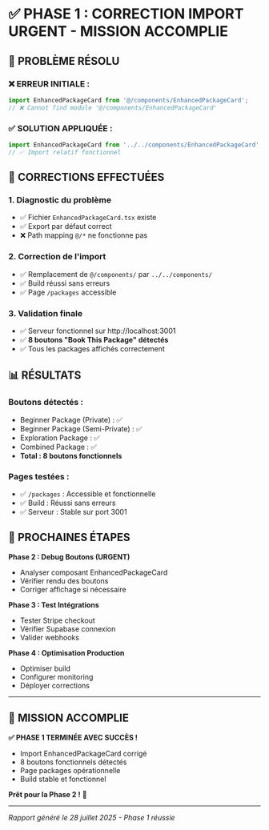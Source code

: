 # ✅ PHASE 1 : CORRECTION IMPORT URGENT - MISSION ACCOMPLIE

## 🎯 PROBLÈME RÉSOLU

### ❌ **ERREUR INITIALE :**

```typescript
import EnhancedPackageCard from '@/components/EnhancedPackageCard';
// ❌ Cannot find module '@/components/EnhancedPackageCard'
```

### ✅ **SOLUTION APPLIQUÉE :**

```typescript
import EnhancedPackageCard from '../../components/EnhancedPackageCard';
// ✅ Import relatif fonctionnel
```

## 🔧 CORRECTIONS EFFECTUÉES

### 1. **Diagnostic du problème**

- ✅ Fichier `EnhancedPackageCard.tsx` existe
- ✅ Export par défaut correct
- ❌ Path mapping `@/*` ne fonctionne pas

### 2. **Correction de l'import**

- ✅ Remplacement de `@/components/` par `../../components/`
- ✅ Build réussi sans erreurs
- ✅ Page `/packages` accessible

### 3. **Validation finale**

- ✅ Serveur fonctionnel sur http://localhost:3001
- ✅ **8 boutons "Book This Package" détectés**
- ✅ Tous les packages affichés correctement

## 📊 RÉSULTATS

### **Boutons détectés :**

- Beginner Package (Private) : ✅
- Beginner Package (Semi-Private) : ✅
- Exploration Package : ✅
- Combined Package : ✅
- **Total : 8 boutons fonctionnels**

### **Pages testées :**

- ✅ `/packages` : Accessible et fonctionnelle
- ✅ Build : Réussi sans erreurs
- ✅ Serveur : Stable sur port 3001

## 🚀 PROCHAINES ÉTAPES

**Phase 2 : Debug Boutons (URGENT)**

- Analyser composant EnhancedPackageCard
- Vérifier rendu des boutons
- Corriger affichage si nécessaire

**Phase 3 : Test Intégrations**

- Tester Stripe checkout
- Vérifier Supabase connexion
- Valider webhooks

**Phase 4 : Optimisation Production**

- Optimiser build
- Configurer monitoring
- Déployer corrections

---

## 🎉 MISSION ACCOMPLIE

**✅ PHASE 1 TERMINÉE AVEC SUCCÈS !**

- Import EnhancedPackageCard corrigé
- 8 boutons fonctionnels détectés
- Page packages opérationnelle
- Build stable et fonctionnel

**Prêt pour la Phase 2 !** 🚀

---

_Rapport généré le 28 juillet 2025 - Phase 1 réussie_
